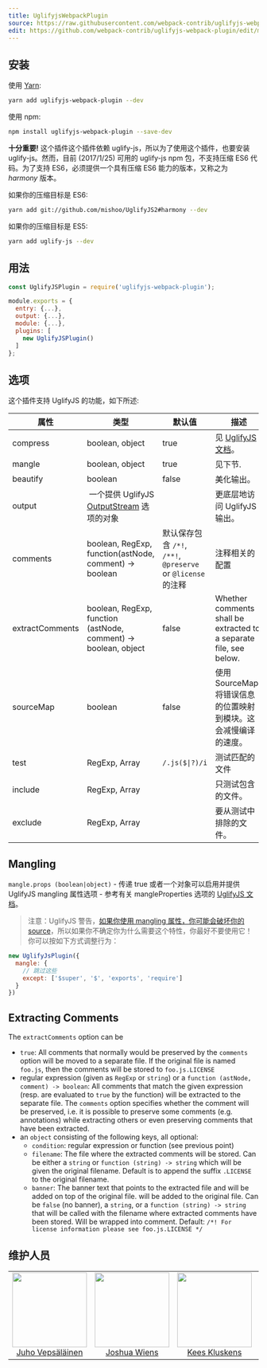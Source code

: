 ```yaml
---
title: UglifyjsWebpackPlugin
source: https://raw.githubusercontent.com/webpack-contrib/uglifyjs-webpack-plugin/master/README.md
edit: https://github.com/webpack-contrib/uglifyjs-webpack-plugin/edit/master/README.md
---
```

## 安装

使用 [Yarn](https://yarnpkg.com):

```bash
yarn add uglifyjs-webpack-plugin --dev
```

使用 npm:

```bash
npm install uglifyjs-webpack-plugin --save-dev
```

**十分重要!** 这个插件这个插件依赖 uglify-js，所以为了使用这个插件，也要安装 uglify-js。然而，目前 (2017/1/25) 可用的 uglify-js npm 包，不支持压缩 ES6 代码。为了支持 ES6，必须提供一个具有压缩 ES6 能力的版本，又称之为 _harmony_ 版本。

如果你的压缩目标是 ES6:

```bash
yarn add git://github.com/mishoo/UglifyJS2#harmony --dev
```

如果你的压缩目标是 ES5:

```bash
yarn add uglify-js --dev
```

## 用法

```javascript
const UglifyJSPlugin = require('uglifyjs-webpack-plugin');

module.exports = {
  entry: {...},
  output: {...},
  module: {...},
  plugins: [
    new UglifyJSPlugin()
  ]
};
```

## 选项

这个插件支持 UglifyJS 的功能，如下所述:

| 属性 | 类型 | 默认值 | 描述 |
| --- | --- | --- | --- |
| compress | boolean, object | true | 见 [UglifyJS 文档](http://lisperator.net/uglifyjs/compress)。 |
| mangle | boolean, object | true | 见下节. |
| beautify | boolean | false | 美化输出。 |
| output | 一个提供 UglifyJS [OutputStream](https://github.com/mishoo/UglifyJS2/blob/master/lib/output.js) 选项的对象 | | 更底层地访问 UglifyJS 输出。 |
| comments | boolean, RegExp, function(astNode, comment) -> boolean | 默认保存包含 `/*!`, `/**!`, `@preserve` or `@license` 的注释 | 注释相关的配置 |
| extractComments | boolean, RegExp, function (astNode, comment) -> boolean, object | false | Whether comments shall be extracted to a separate file, see below. |
| sourceMap | boolean | false | 使用 SourceMaps 将错误信息的位置映射到模块。这会减慢编译的速度。 |
| test | RegExp, Array<RegExp> | <code>/\.js($&#124;\?)/i</code> | 测试匹配的文件 |
| include | RegExp, Array<RegExp> | | 只测试包含的文件。 |
| exclude | RegExp, Array<RegExp> | | 要从测试中排除的文件。 |

## Mangling

`mangle.props (boolean|object)` - 传递 true 或者一个对象可以启用并提供 UglifyJS mangling 属性选项 - 参考有关 mangleProperties 选项的 [UglifyJS 文档](https://github.com/mishoo/UglifyJS2#mangleproperties-options)。

> 注意：UglifyJS 警告，[如果你使用 mangling 属性，你可能会破坏你的 source](https://github.com/mishoo/UglifyJS2#mangling-property-names---mangle-props)，所以如果你不确定你为什么需要这个特性，你最好不要使用它！你可以按如下方式调整行为：

```javascript
new UglifyJsPlugin({
  mangle: {
    // 跳过这些
    except: ['$super', '$', 'exports', 'require']
  }
})
```

## Extracting Comments

The `extractComments` option can be
- `true`: All comments that normally would be preserved by the `comments` option will be moved to a separate file. If the original file is named `foo.js`, then the comments will be stored to `foo.js.LICENSE`
- regular expression (given as `RegExp` or `string`) or a `function (astNode, comment) -> boolean`:
  All comments that match the given expression (resp. are evaluated to `true` by the function) will be extracted to the separate file. The `comments` option specifies whether the comment will be preserved, i.e. it is possible to preserve some comments (e.g. annotations) while extracting others or even preserving comments that have been extracted.
- an `object` consisting of the following keys, all optional:
  - `condition`: regular expression or function (see previous point)
  - `filename`: The file where the extracted comments will be stored. Can be either a `string` or `function (string) -> string` which will be given the original filename. Default is to append the suffix `.LICENSE` to the original filename.
  - `banner`: The banner text that points to the extracted file and will be added on top of the original file. will be added to the original file. Can be `false` (no banner), a `string`, or a `function (string) -> string` that will be called with the filename where extracted comments have been stored. Will be wrapped into comment.
Default: `/*! For license information please see foo.js.LICENSE */`


## 维护人员

<table>
  <tbody>
    <tr>
      <td align="center">
        <img width="150" height="150"
        src="https://avatars3.githubusercontent.com/u/166921?v=3&s=150">
        </br>
        <a href="https://github.com/bebraw">Juho Vepsäläinen</a>
      </td>
      <td align="center">
        <img width="150" height="150"
        src="https://avatars2.githubusercontent.com/u/8420490?v=3&s=150">
        </br>
        <a href="https://github.com/d3viant0ne">Joshua Wiens</a>
      </td>
      <td align="center">
        <img width="150" height="150"
        src="https://avatars3.githubusercontent.com/u/533616?v=3&s=150">
        </br>
        <a href="https://github.com/SpaceK33z">Kees Kluskens</a>
      </td>
      <td align="center">
        <img width="150" height="150"
        src="https://avatars3.githubusercontent.com/u/3408176?v=3&s=150">
        </br>
        <a href="https://github.com/TheLarkInn">Sean Larkin</a>
      </td>
    </tr>
  <tbody>
</table>


[npm]: https://img.shields.io/npm/v/uglifyjs-webpack-plugin.svg
[npm-url]: https://npmjs.com/package/uglifyjs-webpack-plugin

[deps]: https://david-dm.org/webpack-contrib/uglifyjs-webpack-plugin.svg
[deps-url]: https://david-dm.org/webpack-contrib/uglifyjs-webpack-plugin

[chat]: https://img.shields.io/badge/gitter-webpack%2Fwebpack-brightgreen.svg
[chat-url]: https://gitter.im/webpack/webpack

[test]: https://secure.travis-ci.org/webpack-contrib/uglifyjs-webpack-plugin.svg
[test-url]: http://travis-ci.org/webpack-contrib/uglifyjs-webpack-plugin

[cover]: https://codecov.io/gh/webpack-contrib/uglifyjs-webpack-plugin/branch/master/graph/badge.svg
[cover-url]: https://codecov.io/gh/webpack-contrib/uglifyjs-webpack-plugin

[quality]: https://www.bithound.io/github/webpack-contrib/uglifyjs-webpack-plugin/badges/score.svg
[quality-url]: https://www.bithound.io/github/webpack-contrib/uglifyjs-webpack-plugin
